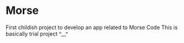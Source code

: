 # Morse
First childish project to develop an app related to Morse Code
This is basically trial project ^__^
